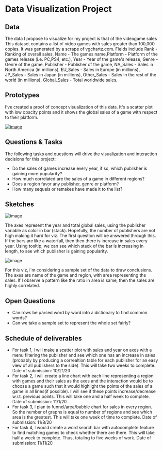 # Data Visualization Project

## Data

The data I propose to visualize for my project is that of the videogame sales This dataset contains a list of video games with sales greater than 100,000 copies. It was generated by a scrape of vgchartz.com. Fields include Rank - Ranking of overall sales, Name - The games name,Platform - Platform of the games release (i.e. PC,PS4, etc.), Year - Year of the game's release, Genre - Genre of the game, Publisher - Publisher of the game, NA_Sales - Sales in North America (in millions), EU_Sales - Sales in Europe (in millions), JP_Sales - Sales in Japan (in millions), Other_Sales - Sales in the rest of the world (in millions), Global_Sales - Total worldwide sales.

## Prototypes

I’ve created a proof of concept visualization of this data. It's a scatter plot with low opacity points and it shows the global sales of a game with respect to their platform.

[![image](https://github.com/VamsiSukamanchi/dataviz-project-template-proposal/blob/master/Screenshot%202020-09-30%20215515.png)](https://vizhub.com/VamsiSukamanchi/dcec3d913e2a46eaaef900af26dbde56)



## Questions & Tasks

The following tasks and questions will drive the visualization and interaction decisions for this project:

 * Do the sales of games increase every year, if so, which publisher is gaining more popularity?
 * How much correlated are the sales of a game in different regions?
 * Does a region favor any publisher, genre or platform?
 * How many sequels or remakes have made it to the list?

## Sketches
![image](https://github.com/VamsiSukamanchi/dataviz-project-template-proposal/blob/master/IMG20201001174437.jpg)

The axes represent the year and total global sales, using the publisher variable as color in bar (stack). Hopefully, the number of publishers are not high making it hard for viz. The first question will be answered through this. If the bars are like a waterfall, then then there is increase in sales every year. Using tooltip, we can see which stack of the bar is increasing in length, to see which publisher is gaining popularity.

![image](https://github.com/VamsiSukamanchi/dataviz-project-template-proposal/blob/master/IMG20201001174458.jpg)

For this viz, i'm considering a sample set of the data to draw conclusions. The axes are name of the game and region, with area representing the sales. If I observe a pattern like the ratio in area is same, then the sales are highly correlated. 

## Open Questions
 - Can rows be parsed word by word into a dictionary to find common words?
 - Can we take a sample set to represent the whole set fairly?

## Schedule of deliverables
 - For task 1, I will make a scatter plot with sales and year on axes with a menu filtering the publisher and see which one has an increase in sales (probably by producing a correaltion table for each publisher for an easy view of all publishers to the side). This will take two weeks to complete. Date of submission: 10/21/20
 - For task 2, I will create a line chart with each line representing a region with games and their sales as the axes and the interaction would be to choose a game such that it would highlight the points of the sales of a game in all lines(if possible). I will see if these points increase/decrease w.r.t. previous points. This will take one and a half week to complete. Date of submission: 11/1/20
 - For task 3, I plan to funnel/area/bubble chart for sales in every region. So the number of graphs is equal to number of regions and see which area is the greatest. This will take one week of time to complete. Date of submission: 11/8/20
 - For task 4, I would create a word search bar with autocomplete feature to find matching games to check whether there are there. This will take half a week to complete. Thus, totaling to five weeks of work. Date of submission: 11/11/20

